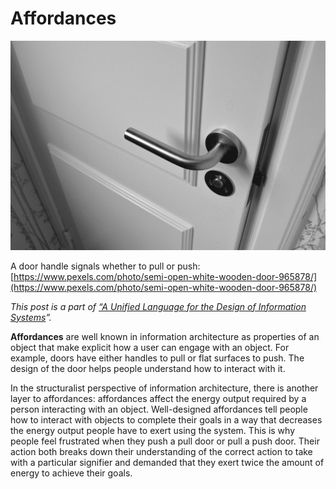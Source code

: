 ﻿---
author:  Rachel Aliana
date: Jun 14, 2019
source: https://rachelaliana.medium.com/affordances-a588f5c641e8

---

# Affordances

![](images/8rSCvl701-SkiiPZWhYNSw.jpeg)

A door handle signals whether to pull or push:  [https://www.pexels.com/photo/semi-open-white-wooden-door-965878/](https://www.pexels.com/photo/semi-open-white-wooden-door-965878/)

_This post is a part of_ [_“A Unified Language for the Design of Information Systems_](a-unified-language-for-the-design-of-information-systems.md)_”._

**Affordances** are well known in information architecture as properties of an object that make explicit how a user can engage with an object. For example, doors have either handles to pull or flat surfaces to push. The design of the door helps people understand how to interact with it.

In the structuralist perspective of information architecture, there is another layer to affordances: affordances affect the energy output required by a person interacting with an object. Well-designed affordances tell people how to interact with objects to complete their goals in a way that decreases the energy output people have to exert using the system. This is why people feel frustrated when they push a pull door or pull a push door. Their action both breaks down their understanding of the correct action to take with a particular signifier and demanded that they exert twice the amount of energy to achieve their goals.

